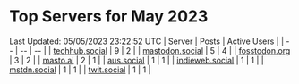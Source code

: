 # Top Servers for May 2023
Last Updated: 05/05/2023 23:22:52 UTC
| Server | Posts | Active Users |
| -- | -- | -- |
| [techhub.social](https://techhub.social/tags/PowerShell) | 9 | 2 |
| [mastodon.social](https://mastodon.social/tags/PowerShell) | 5 | 4 |
| [fosstodon.org](https://fosstodon.org/tags/PowerShell) | 3 | 2 |
| [masto.ai](https://masto.ai/tags/PowerShell) | 2 | 1 |
| [aus.social](https://aus.social/tags/PowerShell) | 1 | 1 |
| [indieweb.social](https://indieweb.social/tags/PowerShell) | 1 | 1 |
| [mstdn.social](https://mstdn.social/tags/PowerShell) | 1 | 1 |
| [twit.social](https://twit.social/tags/PowerShell) | 1 | 1 |
